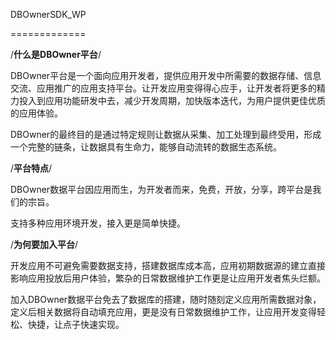 DBOwnerSDK_WP

=============

/****什么是DBOwner平台****/

DBOwner平台是一个面向应用开发者，提供应用开发中所需要的数据存储、信息交流、应用推广的应用支持平台。让开发应用变得得心应手，让开发者将更多的精力投入到应用功能研发中去，减少开发周期，加快版本迭代，为用户提供更佳优质的应用体验。

DBOwner的最终目的是通过特定规则让数据从采集、加工处理到最终受用，形成一个完整的链条，让数据具有生命力，能够自动流转的数据生态系统。

/****平台特点****/

DBOwner数据平台因应用而生，为开发者而来，免费，开放，分享，跨平台是我们的宗旨。

支持多种应用环境开发，接入更是简单快捷。

/****为何要加入平台****/

开发应用不可避免需要数据支持，搭建数据库成本高，应用初期数据源的建立直接影响应用投放后用户体验，繁杂的日常数据维护工作更是让应用开发者焦头烂额。

加入DBOwner数据平台免去了数据库的搭建，随时随刻定义应用所需数据对象，定义后相关数据将自动填充应用，更是没有日常数据维护工作，让应用开发变得轻松、快捷，让点子快速实现。
